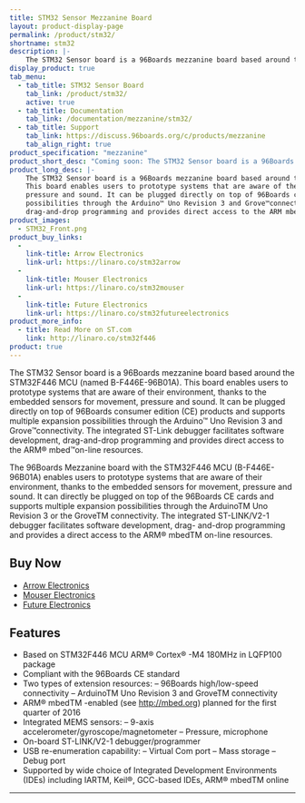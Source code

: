 ```yaml
---
title: STM32 Sensor Mezzanine Board
layout: product-display-page
permalink: /product/stm32/
shortname: stm32
description: |-
    The STM32 Sensor board is a 96Boards mezzanine board based around the STM32F446 MCU (named B-F446E-96B01A)
display_product: true
tab_menu:
  - tab_title: STM32 Sensor Board
    tab_link: /product/stm32/
    active: true
  - tab_title: Documentation
    tab_link: /documentation/mezzanine/stm32/
  - tab_title: Support
    tab_link: https://discuss.96boards.org/c/products/mezzanine
    tab_align_right: true
product_specification: "mezzanine"
product_short_desc: "Coming soon: The STM32 Sensor board is a 96Boards mezzanine board based around the STM32F446 MCU"
product_long_desc: |-
    The STM32 Sensor board is a 96Boards mezzanine board based around the STM32F446 MCU (named B-F446E-96B01A).
    This board enables users to prototype systems that are aware of their environment, thanks to the embedded sensors for movement,
    pressure and sound. It can be plugged directly on top of 96Boards consumer edition (ce) products and supports multiple expansion
    possibilities through the Arduino™ Uno Revision 3 and Grove™connectivity. The integrated ST-Link debugger facilitates software development,
    drag-and-drop programming and provides direct access to the ARM mbed on-line resources.
product_images:
  - STM32_Front.png
product_buy_links:
  -
    link-title: Arrow Electronics
    link-url: https://linaro.co/stm32arrow
  -
    link-title: Mouser Electronics
    link-url: https://linaro.co/stm32mouser
  -
    link-title: Future Electronics
    link-url: https://linaro.co/stm32futureelectronics
product_more_info:
  - title: Read More on ST.com
    link: http://linaro.co/stm32f446
product: true
---
```

The STM32 Sensor board is a 96Boards mezzanine board based around the STM32F446 MCU (named B-F446E-96B01A). This board enables users to prototype systems that are aware of their environment, thanks to the embedded sensors for movement, pressure and
sound. It can be plugged directly on top of 96Boards consumer edition (CE) products and supports multiple expansion possibilities through the Arduino™ Uno Revision 3 and Grove™connectivity. The integrated ST-Link debugger facilitates software
development, drag-and-drop programming and provides direct access to the ARM® mbed™on-line resources.

The 96Boards Mezzanine board with the STM32F446 MCU (B-F446E-96B01A) enables users to prototype systems that are aware of their environment, thanks to the embedded sensors for movement, pressure and sound. It can directly be plugged on top of the
96Boards CE cards and supports multiple expansion possibilities through the ArduinoTM Uno Revision 3 or the GroveTM connectivity. The integrated ST-LINK/V2-1 debugger facilitates software development, drag- and-drop programming and provides a direct
access to the ARM® mbedTM on-line resources.

## Buy Now

- [Arrow Electronics](http://linaro.co/stm32arrow)
- [Mouser Electronics](http://linaro.co/stm32mouser)
- [Future Electronics](http://linaro.co/stm32futureelectronics)

## Features

- Based on STM32F446 MCU ARM® Cortex® -M4 180MHz in LQFP100 package
- Compliant with the 96Boards CE standard
- Two types of extension resources:
   – 96Boards high/low-speed connectivity
   – ArduinoTM Uno Revision 3 and GroveTM connectivity
- ARM® mbedTM -enabled (see http://mbed.org) planned for the first quarter of 2016
- Integrated MEMS sensors:
   – 9-axis accelerometer/gyroscope/magnetometer
   – Pressure, microphone
- On-board ST-LINK/V2-1 debugger/programmer
- USB re-enumeration capability:
   – Virtual Com port
   – Mass storage
   – Debug port
- Supported by wide choice of Integrated Development Environments (IDEs) including IARTM, Keil®, GCC-based IDEs, ARM® mbedTM online

***
